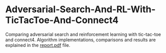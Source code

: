 # Adversarial-Search-And-RL-With-TicTacToe-And-Connect4
Comparing adversarial search and reinforcement learning with tic-tac-toe and connect4. Algorithm implementations, comparisons and results are explained in the <a href="https://github.com/saisankp/Adversarial-Search-And-RL-With-TicTacToe-And-Connect4/blob/main/report.pdf">report.pdf</a> file.

